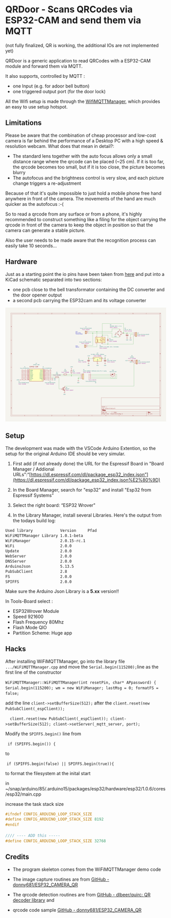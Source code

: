 # QRDoor - Scans QRCodes via ESP32-CAM and send them via MQTT

(not fully finalized, QR is working, the additional IOs are not implemented yet)

QRDoor is a generic application to read QRCodes with a ESP32-CAM module and forward them via MQTT.

It also supports, controlled by MQTT :
- one Input (e.g. for adoor bell button)
- one triggered output port (for the door lock)

All the Wifi setup is made through the [WifiMQTTManager](https://github.com/dreed47/WifiMQTTManager/tree/master#access-point-configuration), which provides an easy to use setup hotspot.



## Limitations
Please be aware that the combination of cheap processor and low-cost camera is far behind the performance of a Desktop PC with a high speed & resolution webcam. What does that mean in detail?:
* The standard lens together with the auto focus allows only a small distance range where the qrcode can be placed (~25 cm). If it is too far, the qrcode becomes too small, but if it is too close, the picture becomes blurry
* The autofocus and the brightness control is very slow, and each picture change triggers a re-adjustment

Because of that it's quite impossible to just hold a mobile phone free hand anywhere in front of the camera. The movements of the hand are much quicker as the autofocus :-(

So to read a qrcode from any surface or from a phone, it's highly recommended to construct something like a filing for the object carrying the qrcode in front of the camera to keep the object in position so that the camera can generate a stable picture.

Also the user needs to be made aware that the recognition process can easily take 10 seconds...


## Hardware

Just as a starting point the io pins have been taken from [here](https://www.electroniclinic.com/esp32-cam-smart-iot-bell-circuit-diagram-and-programming/) and put into a KiCad schematic separated into two sections:
* one pcb close to the bell transformator containing the DC converter and the door opener output
* a second pcb carrying the ESP32cam and its voltage converter

![Schematic](images/schematig.png "Schematic")

## Setup

The development was made with the VSCode Arduino Extention, so the setup for the original Arduino IDE should be very simular.

1) First add (if not already done) the URL for the Espressif Board in "Board Manager / Addional URLs":“[https://dl.espressif.com/dl/package_esp32_index.json”](https://dl.espressif.com/dl/package_esp32_index.json%E2%80%9D)

2) In the Board Manager, search for "esp32" and install "Esp32 from Espressif Systems”
3) Select the right board: “ESP32 Wrover"
4) In the Library Manager, install several Libraries. Here's the output from the todays build log:

```
Used library            Version     Pfad                                                                             
WiFiMQTTManager Library 1.0.1-beta   
WiFiManager             2.0.15-rc.1            
WiFi                    2.0.0
Update                  2.0.0
WebServer               2.0.0
DNSServer               2.0.0
ArduinoJson             5.13.5
PubSubClient            2.8
FS                      2.0.0
SPIFFS                  2.0.0
```
Make sure the Arduino Json Library  is a **5.xx** version!!

In Tools-Board select :
- ESP32Wrover Module
- Speed 921600
- Flash Frequency 80Mhz
- Flash Mode QIO
- Partition Scheme: Huge app

## Hacks

After installing WiFiMQTTManager, go into the library file `.../WiFiMQTTManager.cpp` and move the `Serial.begin(115200);`line as the first line of the constructor

`WiFiMQTTManager::WiFiMQTTManager(int resetPin, char* APpassword) {
  Serial.begin(115200);
  wm = new WiFiManager;
  lastMsg = 0;
  formatFS = false;`

add the line `client->setBufferSize(512);` after the `client.reset(new PubSubClient(_espClient));`

`  client.reset(new PubSubClient(_espClient));
  client->setBufferSize(512);
  client->setServer(_mqtt_server, port);`

Modify the `SPIFFS.begin()` line from

` if (SPIFFS.begin()) {`

to 

 `if (SPIFFS.begin(false) || SPIFFS.begin(true)){ `

to format the filesystem at the inital start



in \~/snap/arduino/85/.arduino15/packages/esp32/hardware/esp32/1.0.6/cores/esp32/main.cpp

increase the task stack size

```cpp
#ifndef CONFIG_ARDUINO_LOOP_STACK_SIZE
#define CONFIG_ARDUINO_LOOP_STACK_SIZE 8192
#endif

//// ---- ADD this -----
#define CONFIG_ARDUINO_LOOP_STACK_SIZE 32768
```

## Credits

- The program skeleton comes from the  WiFiMQTTManager demo code

- The image capture routines are from [GitHub - donny681/ESP32_CAMERA_QR](https://github.com/donny681/ESP32_CAMERA_QR)

-  The qrcode detection routines are from [GitHub - dlbeer/quirc: QR decoder library](https://github.com/dlbeer/quirc)
and

- qrcode code sample [GitHub - donny681/ESP32_CAMERA_QR](https://github.com/donny681/ESP32_CAMERA_QR)


